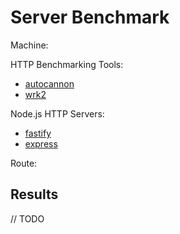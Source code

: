 # Server Benchmark

Machine:

HTTP Benchmarking Tools:

* [autocannon](https://github.com/mcollina/autocannon)
* [wrk2](https://github.com/giltene/wrk2)

Node.js HTTP Servers:

* [fastify](https://github.com/fastify/fastify)
* [express](https://github.com/expressjs/express)

Route:



## Results

// TODO
